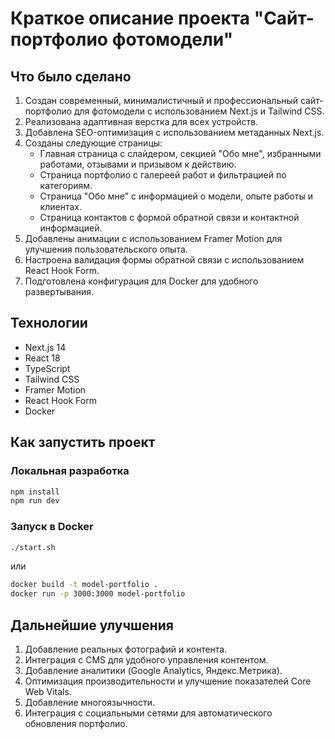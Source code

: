 # Краткое описание проекта "Сайт-портфолио фотомодели"

## Что было сделано

1. Создан современный, минималистичный и профессиональный сайт-портфолио для фотомодели с использованием Next.js и Tailwind CSS.
2. Реализована адаптивная верстка для всех устройств.
3. Добавлена SEO-оптимизация с использованием метаданных Next.js.
4. Созданы следующие страницы:
   - Главная страница с слайдером, секцией "Обо мне", избранными работами, отзывами и призывом к действию.
   - Страница портфолио с галереей работ и фильтрацией по категориям.
   - Страница "Обо мне" с информацией о модели, опыте работы и клиентах.
   - Страница контактов с формой обратной связи и контактной информацией.
5. Добавлены анимации с использованием Framer Motion для улучшения пользовательского опыта.
6. Настроена валидация формы обратной связи с использованием React Hook Form.
7. Подготовлена конфигурация для Docker для удобного развертывания.

## Технологии

- Next.js 14
- React 18
- TypeScript
- Tailwind CSS
- Framer Motion
- React Hook Form
- Docker

## Как запустить проект

### Локальная разработка

```bash
npm install
npm run dev
```

### Запуск в Docker

```bash
./start.sh
```

или

```bash
docker build -t model-portfolio .
docker run -p 3000:3000 model-portfolio
```

## Дальнейшие улучшения

1. Добавление реальных фотографий и контента.
2. Интеграция с CMS для удобного управления контентом.
3. Добавление аналитики (Google Analytics, Яндекс.Метрика).
4. Оптимизация производительности и улучшение показателей Core Web Vitals.
5. Добавление многоязычности.
6. Интеграция с социальными сетями для автоматического обновления портфолио. 